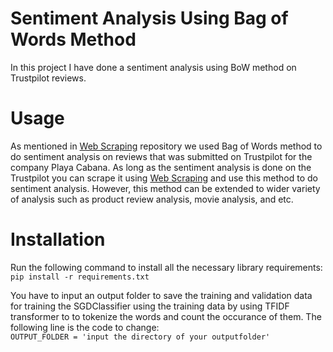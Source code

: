 # Sentiment Analysis Using Bag of Words Method
In this project I have done a sentiment analysis using BoW method on Trustpilot reviews.

# Usage
As mentioned in [Web Scraping](https://github.com/kouroshm/web-scraping) repository we used Bag of Words method to do sentiment analysis on reviews that was submitted on Trustpilot for the company Playa Cabana. As long as the sentiment analysis is done on the Trustpilot you can scrape it using [Web Scraping](https://github.com/kouroshm/web-scraping) and use this method to do sentiment analysis. However, this method can be extended to wider variety of analysis such as product review analysis, movie analysis, and etc.

# Installation
Run the following command to install all the necessary library requirements:  
`pip install -r requirements.txt`

You have to input an output folder to save the training and validation data for training the SGDClassifier using the training data by using TFIDF transformer to to tokenize the words and count the occurance of them. The following line is the code to change:    
`OUTPUT_FOLDER = 'input the directory of your outputfolder'`